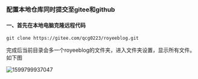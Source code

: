 ### 配置本地仓库同时提交至gitee和github

#### 一、首先在本地电脑克隆远程代码

```shell
git clone https://gitee.com/qcg0223/royeeblog.git
```

完成后当前目录会多一个royeeblog的文件夹，进入文件夹设置，显示所有文件。如下图

![1599799937047](C:\Users\Administrator\AppData\Roaming\Typora\typora-user-images\1599799937047.png)

